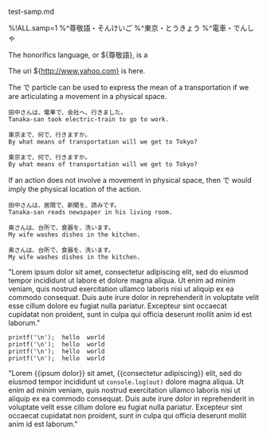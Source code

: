 test-samp.md

%!ALL.samp=1
%^尊敬語・そんけいご
%^東京・とうきょう
%^電車・でんしゃ

The honorifics language, or ${尊敬語}, is a

The uri ${http://www.yahoo.com} is here.

The で particle can be used to express the mean of a transportation if we
are articulating a movement in a physical space.

    田中さんは、電車で、会社へ、行きました。
    Tanaka-san took electric-train to go to work.

    東京まで、何で、行きますか。
    By what means of transportation will we get to Tokyo?

    東京まで、何で、行きますか。
    By what means of transportation will we get to Tokyo?

If an action does not involve a movement in physical space, then で would
imply the physical location of the action.

    田中さんは、居間で、新聞を、読みです。
    Tanaka-san reads newspaper in his living room.

    奥さんは、台所で、食器を、洗います。
    My wife washes dishes in the kitchen.

    奥さんは、台所で、食器を、洗います。
    My wife washes dishes in the kitchen.

"Lorem ipsum dolor sit amet, consectetur adipiscing elit, sed do eiusmod tempor
incididunt ut labore et dolore magna aliqua. Ut enim ad minim veniam, quis
nostrud exercitation ullamco laboris nisi ut aliquip ex ea commodo consequat.
Duis aute irure dolor in reprehenderit in voluptate velit esse cillum dolore eu
fugiat nulla pariatur. Excepteur sint occaecat cupidatat non proident, sunt in
culpa qui officia deserunt mollit anim id est laborum."

    printf('\n');  hello  world
    printf('\n');  hello  world
    printf('\n');  hello  world
    printf('\n');  hello  world

"Lorem {{ipsum dolor}} sit amet, {{consectetur adipiscing}} elit, sed do eiusmod tempor
incididunt ut `console.log(out)` dolore magna aliqua. Ut enim ad minim veniam, quis
nostrud exercitation ullamco laboris nisi ut aliquip ex ea commodo consequat.
Duis aute irure dolor in reprehenderit in voluptate velit esse cillum dolore eu
fugiat nulla pariatur. Excepteur sint occaecat cupidatat non proident, sunt in
culpa qui officia deserunt mollit anim id est laborum."

